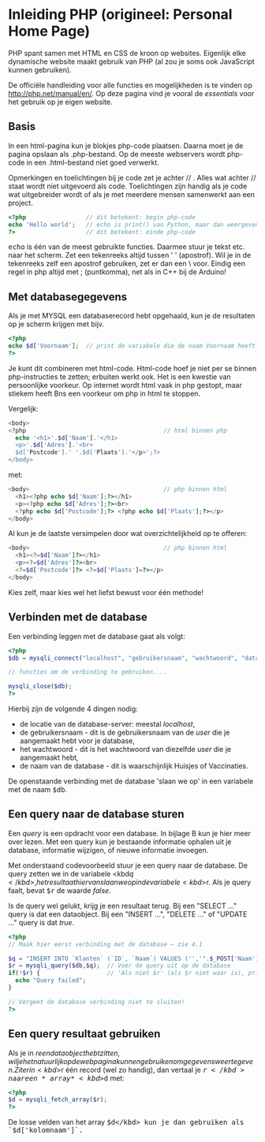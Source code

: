 # Inleiding PHP (origineel: Personal Home Page)

PHP spant samen met HTML en CSS de kroon op websites. Eigenlijk elke dynamische website maakt gebruik van PHP (al zou je soms ook JavaScript kunnen gebruiken).

De officiële handleiding voor alle functies en mogelijkheden is te vinden op http://php.net/manual/en/.
Op deze pagina vind je vooral de *essentials* voor het gebruik op je eigen website.

## Basis

In een html-pagina kun je blokjes php-code plaatsen. Daarna moet
je de pagina opslaan als .php-bestand. Op de meeste webservers
wordt php-code in een .html-bestand niet goed verwerkt. 

Opmerkingen en toelichtingen bij je code zet je achter // . 
Alles wat achter // staat wordt niet uitgevoerd als code. 
Toelichtingen zijn handig als je code wat uitgebreider wordt of 
als je met meerdere mensen samenwerkt aan een project.

```php
<?php                 // dit betekent: begin php-code
echo 'Hello world';   // echo is print() van Python, maar dan weergeven op de pagina
?>                    // dit betekent: einde php-code
```

<kbd>echo</kbd> is één van de meest gebruikte functies. Daarmee stuur 
je tekst etc. naar het scherm. Zet een tekenreeks altijd tussen 
' ' (apostrof). Wil je in de tekenreeks zelf een apostrof 
gebruiken, zet er dan een \ voor. Eindig een regel in php 
altijd met ; (puntkomma), net als in C++ bij de Arduino!

## Met databasegegevens

Als je met MYSQL een databaserecord hebt opgehaald, kun je de 
resultaten op je scherm krijgen met bijv. 

```php
<?php
echo $d['Voornaam'];  // print de variabele die de naam Voornaam heeft in je database
?>
```

Je kunt dit combineren met html-code. Html-code hoef je niet 
per se binnen php-instructies te zetten; erbuiten werkt ook.
Het is een kwestie van persoonlijke voorkeur. Op internet
wordt html vaak in php gestopt, maar stiekem heeft Bns een
voorkeur om php in html te stoppen.

Vergelijk:

```php
<body>
<?php                                       // html binnen php
  echo '<h1>'.$d['Naam'].'</h1>
  <p>'.$d['Adres'].'<br>
  $d['Postcode'].' '.$d['Plaats'].'</p>';?>
</body>
```
met:
```php
<body>                                      // php binnen html
  <h1><?php echo $d['Naam'];?></h1>
  <p><?php echo $d['Adres'];?><br>
  <?php echo $d['Postcode'];?> <?php echo $d['Plaats'];?></p>
</body>
```
Al kun je de laatste versimpelen door wat overzichtelijkheid op te offeren:
```php
<body>                                      // php binnen html
  <h1><?=$d['Naam']?></h1>
  <p><?=$d['Adres']?><br>
  <?=$d['Postcode']?> <?=$d['Plaats']=?></p>
</body>
```

Kies zelf, maar kies wel het liefst bewust voor één methode!

## Verbinden met de database

Een verbinding leggen met de database gaat als volgt:

```php
<?php
$db = mysqli_connect("localhost", "gebruikersnaam", "wachtwoord", "database");

// functies om de verbinding te gebruiken....

mysqli_close($db);
?>
```

Hierbij zijn de volgende 4 dingen nodig:
* de locatie van de database-server: meestal *localhost*,
* de gebruikersnaam - dit is de gebruikersnaam van de *user* die je aangemaakt hebt voor je database,
* het wachtwoord - dit is het wachtwoord van diezelfde *user* die je aangemaakt hebt,
* de naam van de database - dit is waarschijnlijk Huisjes of Vaccinaties.

De openstaande verbinding met de database 'slaan we op'
in een variabele met de naam <kbd>$db</kbd>.

## Een query naar de database sturen

Een *query*  is een opdracht voor een database. In bijlage
B kun je hier meer over lezen. Met een query kun je
bestaande informatie ophalen uit je database, informatie
wijzigen, of nieuwe informatie invoegen.

Met onderstaand codevoorbeeld stuur je een query naar de
database. De query zetten we in de variabele <kbd$q</kbd>,
het resultaat hiervan slaan we op in de
variabele <kbd>$r</kbd>. Als je query faalt, bevat <kbd>$r</kbd>
de waarde *false*.

Is de query wel gelukt, krijg je een resultaat terug.
Bij een "SELECT ..." query is dat een dataobject. Bij een
"INSERT ...", "DELETE ..." of "UPDATE ..." query is dat *true*.

```php
<?php
// Maak hier eerst verbinding met de database – zie 4.1

$q = "INSERT INTO `Klanten` (`ID`, `Naam`) VALUES ('','".$_POST['Naam']."')";   // Een voorbeeld om een ID en naam in een database op te slaan
$r = mysqli_query($db,$q);  // Voer de query uit op de database
if(!$r) {                   // 'Als niet $r' (als $r niet waar is), printen we dat het commando gefaald heeft
  echo "Query failed";
}

// Vergeet de database verbinding niet te sluiten!
?>
```

## Een query resultaat gebruiken

Als je in $r een dataobject hebt zitten, wil je het natuurlijk
op de webpagina kunnen gebruiken om gegevens weer te geven.
Zit er in <kbd>$r</kbd> één record (wel zo handig), dan vertaal
je <kbd>$r</kbd> naar een *array* <kbd>$d</kbd> met:

```php
<?php
$d = mysqli_fetch_array($r);
?>
```

De losse velden van het array <kbd>$d</kbd> kun je dan
gebruiken als `$d['kolomnaam']`.
